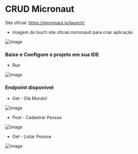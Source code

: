 
# CRUD Micronaut 

Site oficial: https://micronaut.io/launch/

* Imagem do louch site oficial micronault para criar aplicação

![image](https://user-images.githubusercontent.com/18330802/230533513-9bfdcae8-718c-4b1a-a751-d1a91c1042a3.png)

### Baixe e Configure o projeto em sua IDE 

* Run

![image](https://user-images.githubusercontent.com/18330802/230684679-233451ba-bd86-4ff6-8509-64ce336e2384.png)


### Endpoint disponivel  

* Get - Olá Mundo!

![image](https://user-images.githubusercontent.com/18330802/230682004-8b41a2e6-09ca-4577-8947-b88b8396097e.png)

* Post - Cadastrar Pessoa

![image](https://user-images.githubusercontent.com/18330802/230682285-79ae5091-52dd-4c55-8d37-2c6bc5b858d4.png)

* Get -  Listar Pessoa

![image](https://user-images.githubusercontent.com/18330802/230682342-817b7171-5713-465b-b2a3-f1f444c03bf7.png)


